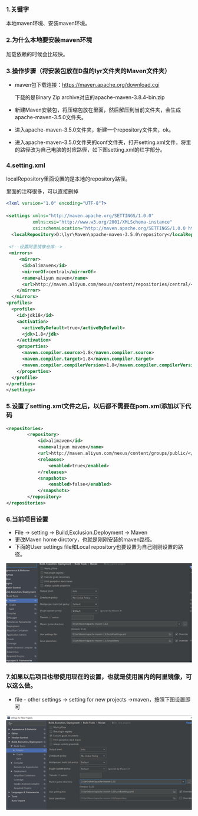 ### 1.关键字

本地maven环境、安装maven环境。

### 2.为什么本地要安装maven环境

加载依赖的时候会比较快。

### 3.操作步骤（将安装包放在D盘的lyr文件夹的Maven文件夹）

- maven包下载连接：https://maven.apache.org/download.cgi

    下载的是Binary Zip archive对应的apache-maven-3.8.4-bin.zip

- 新建Maven安装包，将压缩包放在里面，然后解压到当前文件夹，会生成apache-maven-3.5.0文件夹。

- 进入apache-maven-3.5.0文件夹，新建一个repository文件夹，ok。

- 进入apache-maven-3.5.0文件夹的conf文件夹，打开setting.xml文件，将<localRepository>里的路径改为自己电脑的对应路径，如下图setting.xml的红字部分。

### 4.setting.xml

localRepository里面设置的是本地的repository路径。

里面的注释很多，可以直接删掉
```xml
<?xml version="1.0" encoding="UTF-8"?>

<settings xmlns="http://maven.apache.org/SETTINGS/1.0.0"
          xmlns:xsi="http://www.w3.org/2001/XMLSchema-instance"
          xsi:schemaLocation="http://maven.apache.org/SETTINGS/1.0.0 http://maven.apache.org/xsd/settings-1.0.0.xsd">
  <localRepository>D:\lyr\Maven\apache-maven-3.5.0\repository</localRepository>  

 <!--设置阿里镜像仓库-->
 <mirrors>
     <mirror>
      <id>alimaven</id>
      <mirrorOf>central</mirrorOf>
      <name>aliyun maven</name>
      <url>http://maven.aliyun.com/nexus/content/repositories/central/</url>
    </mirror>
  </mirrors>
<profiles>
  <profile>
    <id>jdk18</id>
    <activation>
      <activeByDefault>true</activeByDefault>
      <jdk>1.8</jdk>
    </activation>
    <properties>
      <maven.compiler.source>1.8</maven.compiler.source>
      <maven.compiler.target>1.8</maven.compiler.target>
      <maven.compiler.compilerVersion>1.8</maven.compiler.compilerVersion>
    </properties>
  </profile>
</profiles>
</settings>

```
### 5.设置了setting.xml文件之后，**以后都不需要**在pom.xml添加以下代码

```xml
<repositories>  
        <repository>  
            <id>alimaven</id>  
            <name>aliyun maven</name>  
            <url>http://maven.aliyun.com/nexus/content/groups/public/</url>  
            <releases>  
                <enabled>true</enabled>  
            </releases>  
            <snapshots>  
                <enabled>false</enabled>  
            </snapshots>  
        </repository>  
</repositories>  

```
### 6.当前项目设置
- File -> setting -> Build,Exclusion.Deployment -> Maven
- 更改Maven home dirctory，也就是刚刚安装的maven路径。
- 下面的User settings file和Local repository也要设置为自己刚刚设置的路径。

![](https://github.com/liangyurong/imageHouse/blob/master/%E5%9B%BE%E7%89%87%E5%BA%93/012.png)

### 7.如果以后项目也想使用现在的设置，也就是使用国内的阿里镜像，可以这么做。

- file - other settings -> setting for  new projects ->maven，按照下图设置即可

![](https://github.com/liangyurong/imageHouse/blob/master/%E5%9B%BE%E7%89%87%E5%BA%93/013.png)
